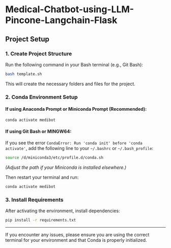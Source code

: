 # Medical-Chatbot-using-LLM-Pincone-Langchain-Flask

## Project Setup

### 1. Create Project Structure

Run the following command in your Bash terminal (e.g., Git Bash):

```bash
bash template.sh
```
This will create the necessary folders and files for the project.

### 2. Conda Environment Setup

#### If using Anaconda Prompt or Miniconda Prompt (Recommended):

```bash
conda activate medibot
```

#### If using Git Bash or MINGW64:
If you see the error `CondaError: Run 'conda init' before 'conda activate'`, add the following line to your `~/.bashrc` or `~/.bash_profile`:

```bash
source /d/miniconda3/etc/profile.d/conda.sh
```
*(Adjust the path if your Miniconda is installed elsewhere.)*

Then restart your terminal and run:

```bash
conda activate medibot
```

### 3. Install Requirements

After activating the environment, install dependencies:

```bash
pip install -r requirements.txt
```

---
If you encounter any issues, please ensure you are using the correct terminal for your environment and that Conda is properly initialized.